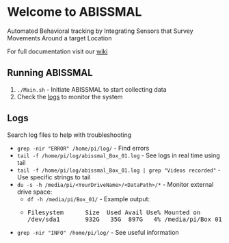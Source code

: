 # Welcome to ABISSMAL

Automated Behavioral tracking by Integrating Sensors that Survey Movements Around a target Location

For full documentation visit our [wiki](https://github.com/lastralab/ABISSMAL/wiki)

## Running ABISSMAL

1. `./Main.sh` - Initiate ABISSMAL to start collecting data
2. Check the [logs](logs.md) to monitor the system

## Logs

Search log files to help with troubleshooting

* `grep -nir "ERROR" /home/pi/log/` - Find errors
* `tail -f /home/pi/log/abissmal_Box_01.log` - See logs in real time using tail
* `tail -f /home/pi/log/abissmal_Box_01.log | grep "Videos recorded"` - Use specific strings to tail
* `du -s -h /media/pi/<YourDriveName>/<DataPath>/*` - Monitor external drive space:
    * `df -h /media/pi/Box_01/` - Example output:
    * <pre class="dark">
      Filesystem      Size  Used Avail Use% Mounted on
      /dev/sda1       932G   35G  897G   4% /media/pi/Box_01</pre>
* `grep -nir "INFO" /home/pi/log/` - See useful information
